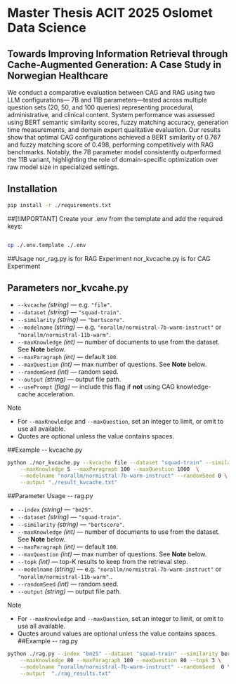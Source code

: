 # Master Thesis ACIT 2025 Oslomet Data Science

## Towards Improving Information Retrieval through Cache-Augmented Generation: A Case Study in Norwegian Healthcare

We conduct a comparative evaluation between CAG and RAG using two LLM configurations—
7B and 11B parameters—tested across multiple question sets (20, 50, and 100 queries)
representing procedural, administrative, and clinical content. System performance was assessed
using BERT semantic similarity scores, fuzzy matching accuracy, generation time measurements,
and domain expert qualitative evaluation. Our results show that optimal CAG configurations
achieved a BERT similarity of 0.767 and fuzzy matching score of 0.498, performing
competitively with RAG benchmarks. Notably, the 7B parameter model consistently outperformed
the 11B variant, highlighting the role of domain-specific optimization over raw model
size in specialized settings.


## Installation

```bash
pip install -r ./requirements.txt

```


##[!IMPORTANT]
Create your .env from the template and add the required keys:

```bash

cp ./.env.template ./.env

```

##Usage
nor_rag.py is for RAG Experiment
nor_kvcache.py is for CAG Experiment


## Parameters nor_kvcahe.py

- `--kvcache` *(string)* — e.g. `"file"`.
- `--dataset` *(string)* —  `"squad-train"`.
- `--similarity` *(string)* — `"bertscore"`.
- `--modelname` *(string)* — e.g. `"norallm/normistral-7b-warm-instruct"` or `"norallm/normistral-11b-warm"`.
- `--maxKnowledge` *(int)* — number of documents to use from the dataset. See **Note** below.
- `--maxParagraph` *(int)* — default `100`.
- `--maxQuestion` *(int)* — max number of questions. See **Note** below.
- `--randomSeed` *(int)* — random seed.
- `--output` *(string)* — output file path.
- `--usePrompt` *(flag)* — include this flag if **not** using CAG knowledge-cache acceleration.

> [!NOTE]
> - For `--maxKnowledge` and `--maxQuestion`, set an integer to limit, or omit to use all available.
> - Quotes are optional unless the value contains spaces.


##Example -- kvcache.py

```bash
python ./nor_kvcache.py --kvcache file --dataset "squad-train" --similarity bertscore \
    --maxKnowledge 5 --maxParagraph 100 --maxQuestion 1000  \
    --modelname "norallm/normistral-7b-warm-instruct" --randomSeed 0 \
    --output "./result_kvcache.txt"

```

##Parameter Usage -- rag.py
- `--index` *(string)* —  `"bm25"`.
- `--dataset` *(string)* — `"squad-train"`.
- `--similarity` *(string)* — `"bertscore"`.
- `--maxKnowledge` *(int)* — number of documents to use from the dataset. See **Note** below.
- `--maxParagraph` *(int)* — default `100`.
- `--maxQuestion` *(int)* — max number of questions. See **Note** below.
- `--topk` *(int)* — top-K results to keep from the retrieval step.
- `--modelname` *(string)* — e.g. `"norallm/normistral-7b-warm-instruct"` or `"norallm/normistral-11b-warm"`..
- `--randomSeed` *(int)* — random seed.
- `--output` *(string)* — output file path.

> [!NOTE]
> - For `--maxKnowledge` and `--maxQuestion`, set an integer to limit, or omit to use all available.
> - Quotes around values are optional unless the value contains spaces.
##Example -- rag.py

```bash
python ./rag.py --index "bm25" --dataset "squad-train" --similarity bertscore \
    --maxKnowledge 80 --maxParagraph 100 --maxQuestion 80 --topk 3 \
    --modelname "norallm/normistral-7b-warm-instruct" --randomSeed  0 \
    --output  "./rag_results.txt"
```
